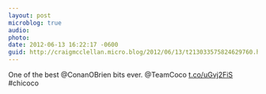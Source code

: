 ```yaml
---
layout: post
microblog: true
audio: 
photo: 
date: 2012-06-13 16:22:17 -0600
guid: http://craigmcclellan.micro.blog/2012/06/13/t213033575824629760.html
---
```

One of the best @ConanOBrien bits ever. @TeamCoco [t.co/uGvj2FiS](http://t.co/uGvj2FiS) #chicoco
